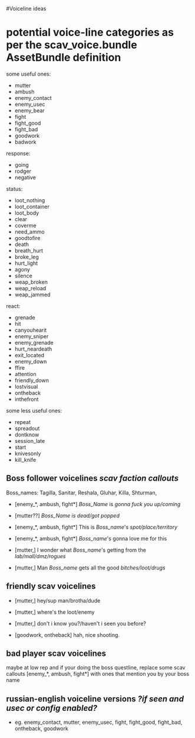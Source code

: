 #Voiceline ideas

# potential voice-line categories as per the scav_voice.bundle AssetBundle definition

some useful ones:
- mutter
- ambush
- enemy_contact
- enemy_usec
- enemy_bear
- fight
- fight_good
- fight_bad
- goodwork
- badwork

response:
- going
- rodger
- negative

status:
- loot_nothing
- loot_container
- loot_body
- clear
- coverme
- need_ammo
- goodtofire
- death
- breath_hurt
- broke_leg
- hurt_light
- agony
- silence
- weap_broken
- weap_reload
- weap_jammed

react:
- grenade
- hit
- canyouhearit
- enemy_sniper
- enemy_grenade
- hurt_neardeath
- exit_located
- enemy_down
- ffire
- attention
- friendly_down
- lostvisual
- ontheback
- inthefront

some less useful ones:
- repeat
- spreadout
- dontknow
- session_late
- start
- knivesonly
- kill_knife

## Boss follower voicelines *scav faction callouts*
Boss_names: Tagilla, Sanitar, Reshala, Gluhar, Killa, Shturman,

- [enemy_\*, ambush, fight\*] *Boss_Name* is *gonna fuck you up/coming*

- [mutter??] *Boss_Name* *is dead/got popped*

- [enemy_\*, ambush, fight\*] This is *Boss_name*'s *spot/place/territory*

- [enemy_\*, ambush, fight\*] *Boss_name*'s gonna love me for this

- [mutter,] I wonder what *Boss_name*'s getting from the *lab/mall/dmz/rogues*

- [mutter,] Man *Boss_name* gets all the good *bitches/loot/drugs*

## friendly scav voicelines

- [mutter,] hey/sup man/brotha/dude

- [mutter,] where's the loot/enemy

- [mutter,] don't i know you?/haven't i seen you before?

- [goodwork, ontheback] hah, nice shooting.

## bad player scav voicelines

maybe at low rep and if your doing the boss questline, replace some scav callouts [enemy_\*, ambush, fight\*] 
with ones that mention you by your boss name

## russian-english voiceline versions *?if seen and usec or config enabled?*

 - eg. enemy_contact, mutter, enemy_usec, fight, fight_good, fight_bad, ontheback, goodwork